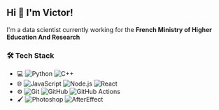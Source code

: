 ## Hi 👋 I'm Victor!

I'm a data scientist currently working for the **French Ministry of Higher Education And Research**

### 🛠 Tech Stack ###

* 💻 ![Python](https://img.shields.io/badge/-Python-333333?style=flat&logo=python) ![C++](https://img.shields.io/badge/-C++-333333?style=flat&logo=C%2B%2B&logoColor=00599C)
* 🌐 ![JavaScript](https://img.shields.io/badge/-JavaScript-333333?style=flat&logo=javascript) ![Node.js](https://img.shields.io/badge/-Node.js-333333?style=flat&logo=node.js) ![React](https://img.shields.io/badge/-React-333333?style=flat&logo=react)
* ⚙️ ![Git](https://img.shields.io/badge/-Git-333333?style=flat&logo=git) ![GitHub](https://img.shields.io/badge/-GitHub-333333?style=flat&logo=github) ![GitHub Actions](https://img.shields.io/badge/-GitHubActions-333333?style=flat&logo=githubactions)
* 🖌️ ![Photoshop](https://img.shields.io/badge/-Photoshop-333333?style=flat&logo=adobe-photoshop) ![AfterEffect](https://img.shields.io/badge/-AfterEffect-333333?style=flat&logo=adobeaftereffects)

